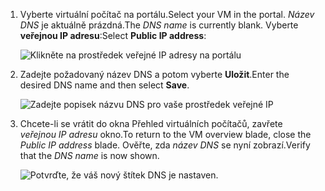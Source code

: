 
1. <span data-ttu-id="05a7a-101">Vyberte virtuální počítač na portálu.</span><span class="sxs-lookup"><span data-stu-id="05a7a-101">Select your VM in the portal.</span></span> <span data-ttu-id="05a7a-102">*Název DNS* je aktuálně prázdná.</span><span class="sxs-lookup"><span data-stu-id="05a7a-102">The *DNS name* is currently blank.</span></span> <span data-ttu-id="05a7a-103">Vyberte **veřejnou IP adresu**:</span><span class="sxs-lookup"><span data-stu-id="05a7a-103">Select **Public IP address**:</span></span>
   
   ![Klikněte na prostředek veřejné IP adresy na portálu](./media/virtual-machines-common-portal-create-fqdn/locatePublicIP.PNG)

2. <span data-ttu-id="05a7a-105">Zadejte požadovaný název DNS a potom vyberte **Uložit**.</span><span class="sxs-lookup"><span data-stu-id="05a7a-105">Enter the desired DNS name and then select **Save**.</span></span>
   
   ![Zadejte popisek názvu DNS pro vaše prostředek veřejné IP](./media/virtual-machines-common-portal-create-fqdn/dnsNameLabel.PNG)
 

3. <span data-ttu-id="05a7a-107">Chcete-li se vrátit do okna Přehled virtuálních počítačů, zavřete *veřejnou IP adresu* okno.</span><span class="sxs-lookup"><span data-stu-id="05a7a-107">To return to the VM overview blade, close the *Public IP address* blade.</span></span> <span data-ttu-id="05a7a-108">Ověřte, zda *název DNS* se nyní zobrazí.</span><span class="sxs-lookup"><span data-stu-id="05a7a-108">Verify that the *DNS name* is now shown.</span></span>
   
   ![Potvrďte, že váš nový štítek DNS je nastaven.](./media/virtual-machines-common-portal-create-fqdn/fqdnCreated.PNG)

